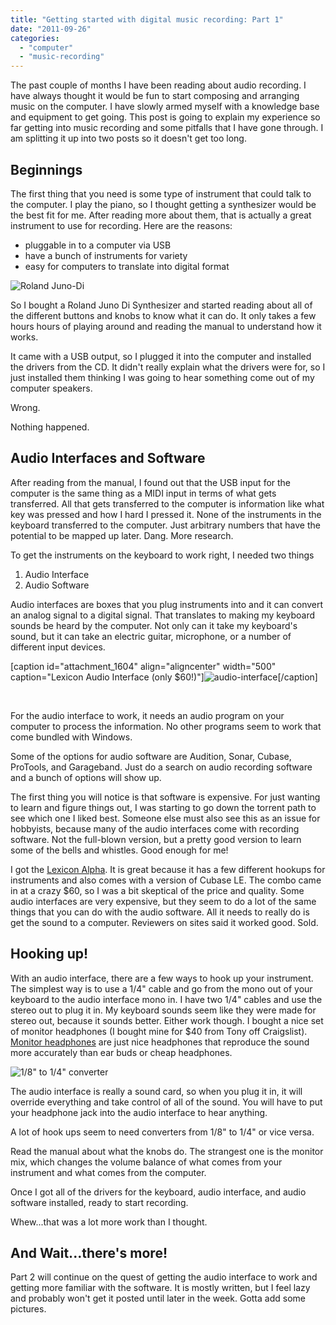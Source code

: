 ```yaml
---
title: "Getting started with digital music recording: Part 1"
date: "2011-09-26"
categories: 
  - "computer"
  - "music-recording"
---
```


The past couple of months I have been reading about audio recording. I have always thought it would be fun to start composing and arranging music on the computer. I have slowly armed myself with a knowledge base and equipment to get going. This post is going to explain my experience so far getting into music recording and some pitfalls that I have gone through. I am splitting it up into two posts so it doesn't get too long.

## Beginnings

The first thing that you need is some type of instrument that could talk to the computer. I play the piano, so I thought getting a synthesizer would be the best fit for me. After reading more about them, that is actually a great instrument to use for recording. Here are the reasons:

- pluggable in to a computer via USB
- have a bunch of instruments for variety
- easy for computers to translate into digital format

![Roland Juno-Di](/images/juno-di.jpg "Roland Juno-Di")

So I bought a Roland Juno Di Synthesizer and started reading about all of the different buttons and knobs to know what it can do. It only takes a few hours hours of playing around and reading the manual to understand how it works.

It came with a USB output, so I plugged it into the computer and installed the drivers from the CD. It didn't really explain what the drivers were for, so I just installed them thinking I was going to hear something come out of my computer speakers.

Wrong.

Nothing happened.

## Audio Interfaces and Software

After reading from the manual, I found out that the USB input for the computer is the same thing as a MIDI input in terms of what gets transferred. All that gets transferred to the computer is information like what key was pressed and how I hard I pressed it. None of the instruments in the keyboard transferred to the computer. Just arbitrary numbers that have the potential to be mapped up later. Dang. More research.

To get the instruments on the keyboard to work right, I needed two things

1. Audio Interface
2. Audio Software

Audio interfaces are boxes that you plug instruments into and it can convert an analog signal to a digital signal. That translates to making my keyboard sounds be heard by the computer. Not only can it take my keyboard's sound, but it can take an electric guitar, microphone, or a number of different input devices.

\[caption id="attachment\_1604" align="aligncenter" width="500" caption="Lexicon Audio Interface (only $60!)"\]![](/images/audio-interface.jpg "audio-interface")\[/caption\]

 

For the audio interface to work, it needs an audio program on your computer to process the information. No other programs seem to work that come bundled with Windows.

Some of the options for audio software are Audition, Sonar, Cubase, ProTools, and Garageband. Just do a search on audio recording software and a bunch of options will show up.

The first thing you will notice is that software is expensive. For just wanting to learn and figure things out, I was starting to go down the torrent path to see which one I liked best. Someone else must also see this as an issue for hobbyists, because many of the audio interfaces come with recording software. Not the full-blown version, but a pretty good version to learn some of the bells and whistles. Good enough for me!

I got the [Lexicon Alpha](http://www.sweetwater.com/store/detail/Alpha/). It is great because it has a few different hookups for instruments and also comes with a version of Cubase LE. The combo came in at a crazy $60, so I was a bit skeptical of the price and quality. Some audio interfaces are very expensive, but they seem to do a lot of the same things that you can do with the audio software. All it needs to really do is get the sound to a computer. Reviewers on sites said it worked good. Sold.

## Hooking up!

With an audio interface, there are a few ways to hook up your instrument. The simplest way is to use a 1/4" cable and go from the mono out of your keyboard to the audio interface mono in. I have two 1/4" cables and use the stereo out to plug it in. My keyboard sounds seem like they were made for stereo out, because it sounds better. Either work though. I bought a nice set of monitor headphones (I bought mine for $40 from Tony off Craigslist). [Monitor headphones](http://www.google.com/search?q=monitor+headphones&ie=utf-8&oe=utf-8&aq=t&rls=org.mozilla:en-US:official&client=firefox-a#q=monitor+headphones&hl=en&client=firefox-a&hs=qH1&rls=org.mozilla:en-US:official&prmd=imvns&source=univ&tbm=shop&tbo=u&sa=X&ei=rdl_TuyJJ-eMsALeovxM&ved=0CHIQrQQ&bav=on.2,or.r_gc.r_pw.&fp=53109c92d744947c&biw=1200&bih=601) are just nice headphones that reproduce the sound more accurately than ear buds or cheap headphones.

![1/8" to 1/4" converter](/images/plug-converter.jpg "plug-converter")

The audio interface is really a sound card, so when you plug it in, it will override everything and take control of all of the sound. You will have to put your headphone jack into the audio interface to hear anything.

A lot of hook ups seem to need converters from 1/8" to 1/4" or vice versa.

Read the manual about what the knobs do. The strangest one is the monitor mix, which changes the volume balance of what comes from your instrument and what comes from the computer.

Once I got all of the drivers for the keyboard, audio interface, and audio software installed, ready to start recording.

Whew...that was a lot more work than I thought.

## And Wait...there's more!

Part 2 will continue on the quest of getting the audio interface to work and getting more familiar with the software. It is mostly written, but I feel lazy and probably won't get it posted until later in the week. Gotta add some pictures.
